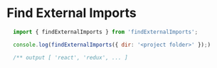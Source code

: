 # Find External Imports

```javascript
  import { findExternalImports } from 'findExternalImports';

  console.log(findExternalImports({ dir: '<project folder>' });)

  /** output [ 'react', 'redux', ... ]
```